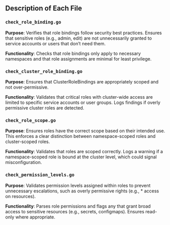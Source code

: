 ## Description of Each File

### `check_role_binding.go`

**Purpose**: Verifies that role bindings follow security best practices. Ensures that sensitive roles (e.g., admin, edit) are not unnecessarily granted to service accounts or users that don’t need them.

**Functionality**: Checks that role bindings only apply to necessary namespaces and that role assignments are minimal for least privilege.

### `check_cluster_role_binding.go`

**Purpose**: Ensures that ClusterRoleBindings are appropriately scoped and not over-permissive.

**Functionality**: Validates that critical roles with cluster-wide access are limited to specific service accounts or user groups. Logs findings if overly permissive cluster roles are detected.

### `check_role_scope.go`

**Purpose**: Ensures roles have the correct scope based on their intended use. This enforces a clear distinction between namespace-scoped roles and cluster-scoped roles.

**Functionality**: Validates that roles are scoped correctly. Logs a warning if a namespace-scoped role is bound at the cluster level, which could signal misconfiguration.

### `check_permission_levels.go`

**Purpose**: Validates permission levels assigned within roles to prevent unnecessary escalations, such as overly permissive rights (e.g., * access on resources).

**Functionality**: Parses role permissions and flags any that grant broad access to sensitive resources (e.g., secrets, configmaps). Ensures read-only where appropriate.